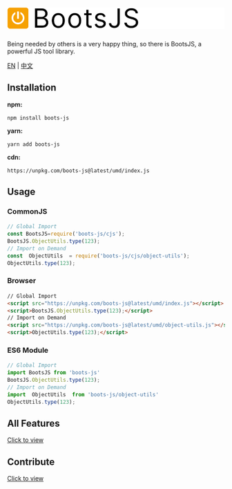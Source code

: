 # ![logo](https://github.com/JunLiangWangX/BootsJS/blob/main/resource/logo.png?raw=true)

Being needed by others is a very happy thing, so there is BootsJS, a powerful JS tool library.

[EN](https://github.com/JunLiangWangX/BootsJS/blob/main/README.md) | [中文](https://github.com/JunLiangWangX/BootsJS/blob/main/README(zh).md)

## Installation

**npm:**

```
npm install boots-js
```

**yarn:**

```
yarn add boots-js
```

**cdn:**

```
https://unpkg.com/boots-js@latest/umd/index.js
```

## Usage

### CommonJS

```javascript
// Global Import
const BootsJS=require('boots-js/cjs');
BootsJS.ObjectUtils.type(123);
// Import on Demand
const  ObjectUtils  = require('boots-js/cjs/object-utils');
ObjectUtils.type(123);
```

### Browser

```html
// Global Import
<script src="https://unpkg.com/boots-js@latest/umd/index.js"></script>
<script>BootsJS.ObjectUtils.type(123);</script>
// Import on Demand
<script src="https://unpkg.com/boots-js@latest/umd/object-utils.js"></script>
<script>ObjectUtils.type(123);</script>
```

### ES6 Module

```js
// Global Import
import BootsJS from 'boots-js'
BootsJS.ObjectUtils.type(123);
// Import on Demand
import  ObjectUtils  from 'boots-js/object-utils' 
ObjectUtils.type(123);
```

## All Features

[Click to view](https://junliangwangx.github.io/BootsJS/)

## Contribute

[Click to view](https://github.com/JunLiangWangX/BootsJS/blob/main/CONTRIBUTING.md)